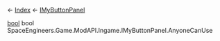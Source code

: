 ← [Index](Api-Index) ← [IMyButtonPanel](SpaceEngineers.Game.ModAPI.Ingame.IMyButtonPanel)

[bool](System.Boolean) bool SpaceEngineers.Game.ModAPI.Ingame.IMyButtonPanel.AnyoneCanUse